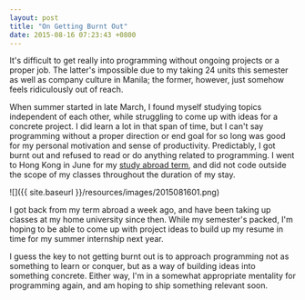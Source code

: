 ```yaml
---
layout: post
title: "On Getting Burnt Out"
date: 2015-08-16 07:23:43 +0800 
---
```

It's difficult to get really into programming without ongoing projects or a proper job. The latter's impossible due to my taking 24 units this semester as well as company culture in Manila; the former, however, just somehow feels ridiculously out of reach.

When summer started in late March, I found myself studying topics independent of each other, while struggling to come up with ideas for a concrete project. I did learn a lot in that span of time, but I can't say programming without a proper direction or end goal for so long was good for my personal motivation and sense of productivity. Predictably, I got burnt out and refused to read or do anything related to programming. I went to Hong Kong in June for my [study abroad term](http://diezcami.vsco.co), and did not code outside the scope of my classes throughout the duration of my stay.

![]({{ site.baseurl }}/resources/images/2015081601.png)

I got back from my term abroad a week ago, and have been taking up classes at my home university since then. While my semester's packed, I'm hoping to be able to come up with project ideas to build up my resume in time for my summer internship next year. 

I guess the key to not getting burnt out is to approach programming not as something to learn or conquer, but as a way of building ideas into something concrete. Either way, I'm in a somewhat appropriate mentality for programming again, and am hoping to ship something relevant soon.